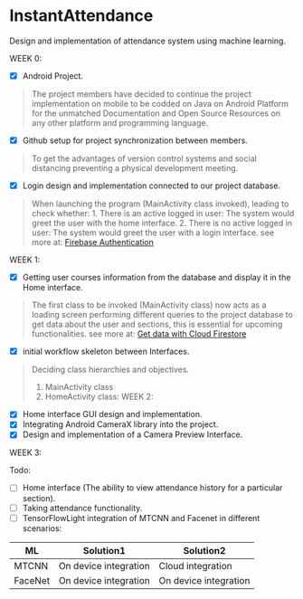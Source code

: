 # InstantAttendance
Design and implementation of attendance system using machine learning.


WEEK 0:
- [x] Android Project.
> The project members have decided to continue the project implementation on mobile to be codded on Java on Android Platform for the unmatched Documentation and Open Source Resources on any other platform and programming language.
- [x] Github setup for project synchronization between members.
> To get the advantages of version control systems and social distancing preventing a physical development meeting.
- [x] Login design and implementation connected to our project database.
> When launching the program (MainActivity class invoked), leading to check whether: 1. There is an active logged in user: The system would greet the user with the home interface. 2. There is no active logged in user: The system would greet the user with a login interface.
see more at: [Firebase Authentication](https://firebase.google.com/docs/auth)

WEEK 1:
- [x] Getting user courses information from the database and display it in the Home interface.
> The first class to be invoked (MainActivity class) now acts as a loading screen performing different queries to the project database to get data about the user and sections, this is essential for upcoming functionalities.
see more at: [Get data with Cloud Firestore](https://firebase.google.com/docs/firestore/query-data/get-data)
- [x] initial workflow skeleton between Interfaces.
> Deciding class hierarchies and objectives.
> 1. MainActivity class 
> 2. HomeActivity class: 
WEEK 2:
- [x] Home interface GUI design and implementation.
- [x] Integrating Android CameraX library into the project.
- [x] Design and implementation of a Camera Preview Interface.

WEEK 3:

Todo:
- [ ] Home interface (The ability to view attendance history for a particular section).
- [ ] Taking attendance functionality.
- [ ] TensorFlowLight integration of MTCNN and Facenet in different scenarios:

| ML | Solution1 | Solution2 |
| --- | --- | --- |
| MTCNN | On device integration | Cloud integration |
| FaceNet | On device integration | On device integration |


